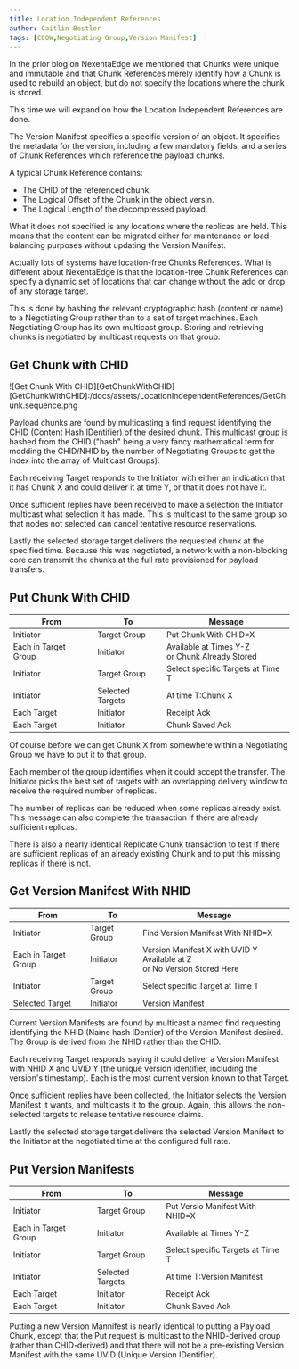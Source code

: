 ```yaml
---
title: Location Independent References
author: Caitlin Bestler
tags: [CCOW,Negotiating Group,Version Manifest]
---
```

In the prior blog on NexentaEdge we mentioned that
Chunks were unique and immutable and that Chunk References
merely identify how a Chunk is used to rebuild an object,
but do not specify the locations where the chunk is stored.

This time we will expand on how the Location Independent
References are done.

The Version Manifest specifies a specific version of an object. It specifies the metadata for the version, including a few mandatory fields, and a series of Chunk References which reference the payload chunks.

A typical Chunk Reference contains:
* The CHID of the referenced chunk.
* The Logical Offset of the Chunk in the object versin.
* The Logical Length of the decompressed payload.

What it does not specified is any locations where the replicas are held. This means that the content can be migrated either for maintenance or load-balancing purposes without updating the Version Manifest.

Actually lots of systems have location-free Chunks
References. What is different about NexentaEdge is
that the location-free Chunk References can specify
a dynamic set of locations that can change without
the add or drop of any storage target.

This is done by hashing the relevant cryptographic
hash (content or name) to a Negotiating Group rather
than to a set of target machines. Each Negotiating
Group has its own multicast group. Storing and
retrieving chunks is negotiated by multicast
requests on that group.

## Get Chunk with CHID
![Get Chunk With CHID][GetChunkWithCHID]
[GetChunkWithCHID]:/docs/assets/LocationIndependentReferences/GetChunk.sequence.png

Payload chunks are found by multicasting a find
request identifying the CHID (Content Hash IDentifier)
of the desired chunk. This multicast group is hashed
from the CHID ("hash" being a very fancy mathematical
term for modding the CHID/NHID by the number of Negotiating Groups to get the index into the array of Multicast Groups).

Each receiving Target responds to the Initiator with
either an indication that it has Chunk X and could
deliver it at time Y, or that it does not have it.

Once sufficient replies have been received to make
a selection the Initiator multicast what selection
it has made. This is multicast to the same group so
that nodes not selected can cancel tentative resource
reservations.

Lastly the selected storage target delivers the requested
chunk at the specified time. Because this was negotiated,
a network with a non-blocking core can transmit the chunks
at the full rate provisioned for payload transfers.

## Put Chunk With CHID
|From|To|Message|
|----|---|---|
|Initiator|Target Group|Put Chunk With CHID=X|
|Each in Target Group|Initiator|Available at Times Y-Z <br>or Chunk Already Stored|
|Initiator|Target Group|Select specific Targets at Time T|
|Initiator|Selected Targets|At time T:Chunk X|
|Each Target|Initiator|Receipt Ack|
|Each Target|Initiator|Chunk Saved Ack|

Of course before we can get Chunk X from somewhere
within a Negotiating Group we have to put it to that
group.

Each member of the group identifies when it could
accept the transfer. The Initiator picks the best
set of targets with an overlapping delivery window
to receive the required number of replicas.

The number of replicas can be reduced when some
replicas already exist. This message can also
complete the transaction if there are already
sufficient replicas.

There is also a nearly identical Replicate Chunk
transaction to test if there are sufficient replicas
of an already existing Chunk and to put this missing
replicas if there is not.

## Get Version Manifest With NHID
|From|To|Message|
|----|---|---|
|Initiator|Target Group|Find Version Manifest With NHID=X|
|Each in Target Group|Initiator|Version Manifest X with UVID Y Available at Z <br>or No Version Stored Here|
|Initiator|Target Group|Select specific Target at Time T|
|Selected Target|Initiator|Version Manifest|

Current Version Manifests are found by multicast a
named find requesting identifying the NHID (Name hash
IDentier) of the Version Manifest desired. The Group
is derived from the NHID rather than the CHID.

Each receiving Target responds saying it could deliver
a Version Manifest with NHID X and UVID Y (the unique
version identifier, including the version's timestamp).
Each is the most current version known to that Target.

Once sufficient replies have been collected, the
Initiator selects the Version Manifest it wants,
and multicasts it to the group. Again, this allows
the non-selected targets to release tentative resource
claims.

Lastly the selected storage target delivers the selected
Version Manifest to the Initiator at the negotiated
time at the configured full rate.

## Put Version Manifests
|From|To|Message|
|----|---|---|
|Initiator|Target Group|Put Versio Manifest With NHID=X|
|Each in Target Group|Initiator|Available at Times Y-Z |
|Initiator|Target Group|Select specific Targets at Time T|
|Initiator|Selected Targets|At time T:Version Manifest|
|Each Target|Initiator|Receipt Ack|
|Each Target|Initiator|Chunk Saved Ack|

Putting a new Version Mannifest is nearly identical
to putting a Payload Chunk, except that the Put
request is multicast to the NHID-derived group
(rather than CHID-derived) and that there will
not be a pre-existing Version Manifest with the
same UVID (Unique Version IDentifier).
